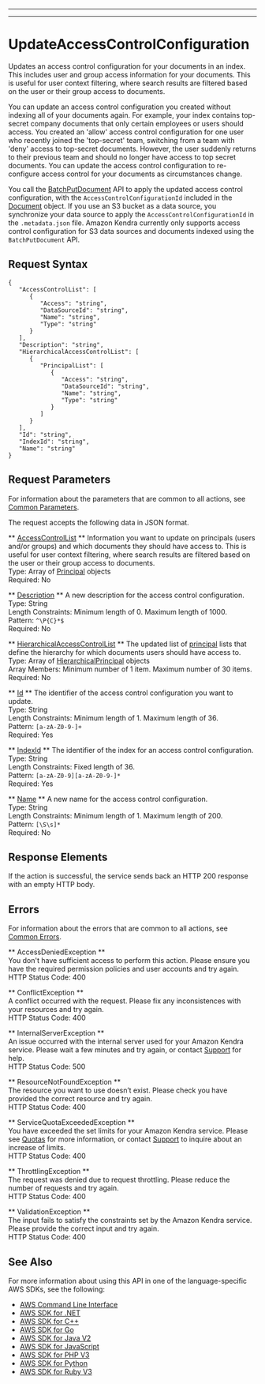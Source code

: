 --------

--------

# UpdateAccessControlConfiguration<a name="API_UpdateAccessControlConfiguration"></a>

Updates an access control configuration for your documents in an index\. This includes user and group access information for your documents\. This is useful for user context filtering, where search results are filtered based on the user or their group access to documents\.

You can update an access control configuration you created without indexing all of your documents again\. For example, your index contains top\-secret company documents that only certain employees or users should access\. You created an 'allow' access control configuration for one user who recently joined the 'top\-secret' team, switching from a team with 'deny' access to top\-secret documents\. However, the user suddenly returns to their previous team and should no longer have access to top secret documents\. You can update the access control configuration to re\-configure access control for your documents as circumstances change\.

You call the [BatchPutDocument](https://docs.aws.amazon.com/kendra/latest/dg/API_BatchPutDocument.html) API to apply the updated access control configuration, with the `AccessControlConfigurationId` included in the [Document](https://docs.aws.amazon.com/kendra/latest/dg/API_Document.html) object\. If you use an S3 bucket as a data source, you synchronize your data source to apply the `AccessControlConfigurationId` in the `.metadata.json` file\. Amazon Kendra currently only supports access control configuration for S3 data sources and documents indexed using the `BatchPutDocument` API\.

## Request Syntax<a name="API_UpdateAccessControlConfiguration_RequestSyntax"></a>

```
{
   "AccessControlList": [ 
      { 
         "Access": "string",
         "DataSourceId": "string",
         "Name": "string",
         "Type": "string"
      }
   ],
   "Description": "string",
   "HierarchicalAccessControlList": [ 
      { 
         "PrincipalList": [ 
            { 
               "Access": "string",
               "DataSourceId": "string",
               "Name": "string",
               "Type": "string"
            }
         ]
      }
   ],
   "Id": "string",
   "IndexId": "string",
   "Name": "string"
}
```

## Request Parameters<a name="API_UpdateAccessControlConfiguration_RequestParameters"></a>

For information about the parameters that are common to all actions, see [Common Parameters](CommonParameters.md)\.

The request accepts the following data in JSON format\.

 ** [AccessControlList](#API_UpdateAccessControlConfiguration_RequestSyntax) **   <a name="Kendra-UpdateAccessControlConfiguration-request-AccessControlList"></a>
Information you want to update on principals \(users and/or groups\) and which documents they should have access to\. This is useful for user context filtering, where search results are filtered based on the user or their group access to documents\.  
Type: Array of [Principal](API_Principal.md) objects  
Required: No

 ** [Description](#API_UpdateAccessControlConfiguration_RequestSyntax) **   <a name="Kendra-UpdateAccessControlConfiguration-request-Description"></a>
A new description for the access control configuration\.  
Type: String  
Length Constraints: Minimum length of 0\. Maximum length of 1000\.  
Pattern: `^\P{C}*$`   
Required: No

 ** [HierarchicalAccessControlList](#API_UpdateAccessControlConfiguration_RequestSyntax) **   <a name="Kendra-UpdateAccessControlConfiguration-request-HierarchicalAccessControlList"></a>
The updated list of [principal](https://docs.aws.amazon.com/kendra/latest/dg/API_Principal.html) lists that define the hierarchy for which documents users should have access to\.  
Type: Array of [HierarchicalPrincipal](API_HierarchicalPrincipal.md) objects  
Array Members: Minimum number of 1 item\. Maximum number of 30 items\.  
Required: No

 ** [Id](#API_UpdateAccessControlConfiguration_RequestSyntax) **   <a name="Kendra-UpdateAccessControlConfiguration-request-Id"></a>
The identifier of the access control configuration you want to update\.  
Type: String  
Length Constraints: Minimum length of 1\. Maximum length of 36\.  
Pattern: `[a-zA-Z0-9-]+`   
Required: Yes

 ** [IndexId](#API_UpdateAccessControlConfiguration_RequestSyntax) **   <a name="Kendra-UpdateAccessControlConfiguration-request-IndexId"></a>
The identifier of the index for an access control configuration\.  
Type: String  
Length Constraints: Fixed length of 36\.  
Pattern: `[a-zA-Z0-9][a-zA-Z0-9-]*`   
Required: Yes

 ** [Name](#API_UpdateAccessControlConfiguration_RequestSyntax) **   <a name="Kendra-UpdateAccessControlConfiguration-request-Name"></a>
A new name for the access control configuration\.  
Type: String  
Length Constraints: Minimum length of 1\. Maximum length of 200\.  
Pattern: `[\S\s]*`   
Required: No

## Response Elements<a name="API_UpdateAccessControlConfiguration_ResponseElements"></a>

If the action is successful, the service sends back an HTTP 200 response with an empty HTTP body\.

## Errors<a name="API_UpdateAccessControlConfiguration_Errors"></a>

For information about the errors that are common to all actions, see [Common Errors](CommonErrors.md)\.

 ** AccessDeniedException **   
You don't have sufficient access to perform this action\. Please ensure you have the required permission policies and user accounts and try again\.  
HTTP Status Code: 400

 ** ConflictException **   
A conflict occurred with the request\. Please fix any inconsistences with your resources and try again\.  
HTTP Status Code: 400

 ** InternalServerException **   
An issue occurred with the internal server used for your Amazon Kendra service\. Please wait a few minutes and try again, or contact [Support](http://aws.amazon.com/contact-us/) for help\.  
HTTP Status Code: 500

 ** ResourceNotFoundException **   
The resource you want to use doesn’t exist\. Please check you have provided the correct resource and try again\.  
HTTP Status Code: 400

 ** ServiceQuotaExceededException **   
You have exceeded the set limits for your Amazon Kendra service\. Please see [Quotas](https://docs.aws.amazon.com/kendra/latest/dg/quotas.html) for more information, or contact [Support](http://aws.amazon.com/contact-us/) to inquire about an increase of limits\.  
HTTP Status Code: 400

 ** ThrottlingException **   
The request was denied due to request throttling\. Please reduce the number of requests and try again\.  
HTTP Status Code: 400

 ** ValidationException **   
The input fails to satisfy the constraints set by the Amazon Kendra service\. Please provide the correct input and try again\.  
HTTP Status Code: 400

## See Also<a name="API_UpdateAccessControlConfiguration_SeeAlso"></a>

For more information about using this API in one of the language\-specific AWS SDKs, see the following:
+  [AWS Command Line Interface](https://docs.aws.amazon.com/goto/aws-cli/kendra-2019-02-03/UpdateAccessControlConfiguration) 
+  [AWS SDK for \.NET](https://docs.aws.amazon.com/goto/DotNetSDKV3/kendra-2019-02-03/UpdateAccessControlConfiguration) 
+  [AWS SDK for C\+\+](https://docs.aws.amazon.com/goto/SdkForCpp/kendra-2019-02-03/UpdateAccessControlConfiguration) 
+  [AWS SDK for Go](https://docs.aws.amazon.com/goto/SdkForGoV1/kendra-2019-02-03/UpdateAccessControlConfiguration) 
+  [AWS SDK for Java V2](https://docs.aws.amazon.com/goto/SdkForJavaV2/kendra-2019-02-03/UpdateAccessControlConfiguration) 
+  [AWS SDK for JavaScript](https://docs.aws.amazon.com/goto/AWSJavaScriptSDK/kendra-2019-02-03/UpdateAccessControlConfiguration) 
+  [AWS SDK for PHP V3](https://docs.aws.amazon.com/goto/SdkForPHPV3/kendra-2019-02-03/UpdateAccessControlConfiguration) 
+  [AWS SDK for Python](https://docs.aws.amazon.com/goto/boto3/kendra-2019-02-03/UpdateAccessControlConfiguration) 
+  [AWS SDK for Ruby V3](https://docs.aws.amazon.com/goto/SdkForRubyV3/kendra-2019-02-03/UpdateAccessControlConfiguration) 